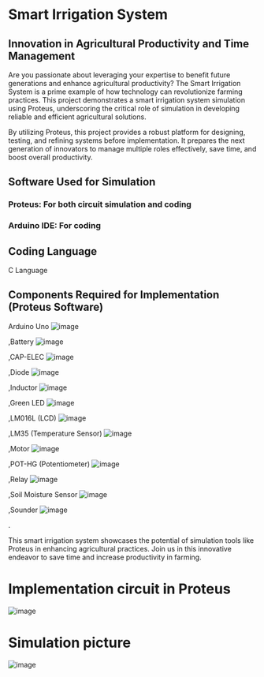 # Smart Irrigation System
## Innovation in Agricultural Productivity and Time Management
Are you passionate about leveraging your expertise to benefit future generations and enhance agricultural productivity? The Smart Irrigation System is a prime example of how technology can revolutionize farming practices. This project demonstrates a smart irrigation system simulation using Proteus, underscoring the critical role of simulation in developing reliable and efficient agricultural solutions.

By utilizing Proteus, this project provides a robust platform for designing, testing, and refining systems before implementation. It prepares the next generation of innovators to manage multiple roles effectively, save time, and boost overall productivity.

## Software Used for Simulation
### Proteus: For both circuit simulation and coding
### Arduino IDE: For coding
## Coding Language
C Language
## Components Required for Implementation (Proteus Software)
Arduino Uno ![image](https://github.com/user-attachments/assets/69a767e7-789d-4f86-8088-0a30226bebd6)




,Battery ![image](https://github.com/user-attachments/assets/730b266e-b659-4fa8-ae1c-0bfcb7386dc1)




,CAP-ELEC ![image](https://github.com/user-attachments/assets/0e042602-07fd-4d1c-9b22-dd9c26f81118)




,Diode ![image](https://github.com/user-attachments/assets/65be6803-7718-440d-83ff-3085e51b236e)




,Inductor ![image](https://github.com/user-attachments/assets/4d625c72-75f0-4357-8ce9-313b8e7bc2e5)




,Green LED ![image](https://github.com/user-attachments/assets/223ca2aa-c9ad-48a4-9c26-9d787a0d01be)




,LM016L (LCD) ![image](https://github.com/user-attachments/assets/cc3bdfbd-6684-46e8-b4c9-64dd3cadbd99)




,LM35 (Temperature Sensor) ![image](https://github.com/user-attachments/assets/50a93776-2f34-4575-8cd3-ec26077f2cf3)




,Motor ![image](https://github.com/user-attachments/assets/e9319ec0-07fa-4a51-a426-26e948a827c5)




,POT-HG (Potentiometer) ![image](https://github.com/user-attachments/assets/14708c5b-da42-4f19-966c-8f05fcdfc1d4)




,Relay ![image](https://github.com/user-attachments/assets/754bd09f-295f-4c2f-853a-7357148d0598)




,Soil Moisture Sensor ![image](https://github.com/user-attachments/assets/47015d68-4ba0-40e1-8e9a-4fa5c9d2bb19)




,Sounder ![image](https://github.com/user-attachments/assets/6392702c-2504-453e-917a-6858d3788ed3)


.

 This smart irrigation system showcases the potential of simulation tools like Proteus in enhancing agricultural practices. Join us in this innovative endeavor to save time and increase productivity in farming.

# Implementation circuit in Proteus
![image](https://github.com/user-attachments/assets/7edfc15e-320b-4e56-92a2-66e046b55093)

# Simulation picture


![image](https://github.com/user-attachments/assets/fd4cc21e-d321-4cea-85da-fd9e836c2b14)
